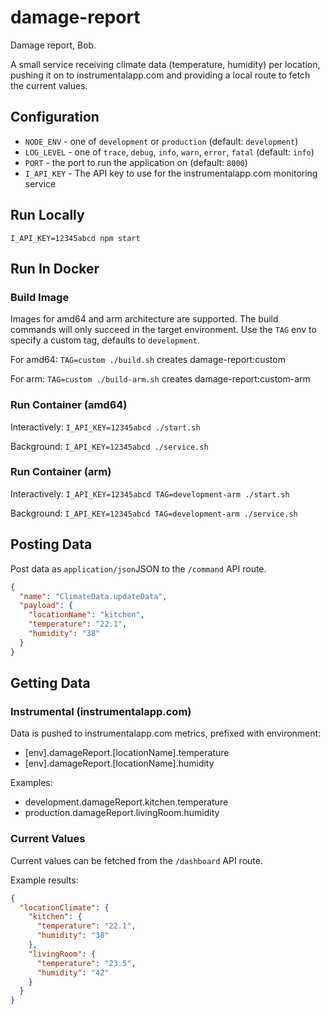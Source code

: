 # damage-report
Damage report, Bob.

A small service receiving climate data (temperature, humidity) per location, pushing it on to instrumentalapp.com and
providing a local route to fetch the current values.

## Configuration
* `NODE_ENV` - one of `development` or `production` (default: `development`)
* `LOG_LEVEL` - one of `trace`, `debug`, `info`, `warn`, `error`, `fatal` (default: `info`)
* `PORT` - the port to run the application on (default: `8000`)
* `I_API_KEY` - The API key to use for the instrumentalapp.com monitoring service

## Run Locally
`I_API_KEY=12345abcd npm start`

## Run In Docker
### Build Image
Images for amd64 and arm architecture are supported. The build commands will only succeed in the target environment.
Use the `TAG` env to specify a custom tag, defaults to `development`.

For amd64: `TAG=custom ./build.sh` creates damage-report:custom

For arm: `TAG=custom ./build-arm.sh` creates damage-report:custom-arm

### Run Container (amd64)
Interactively: `I_API_KEY=12345abcd ./start.sh`

Background: `I_API_KEY=12345abcd ./service.sh`

### Run Container (arm)
Interactively: `I_API_KEY=12345abcd TAG=development-arm ./start.sh`

Background: `I_API_KEY=12345abcd TAG=development-arm ./service.sh`

## Posting Data
Post data as `application/json`JSON to the `/command` API route.

```json
{
  "name": "ClimateData.updateData",
  "payload": {
    "locationName": "kitchen",
    "temperature": "22.1",
    "humidity": "38"
  }
}
```

## Getting Data
### Instrumental (instrumentalapp.com)
Data is pushed to instrumentalapp.com metrics, prefixed with environment:
* [env].damageReport.[locationName].temperature
* [env].damageReport.[locationName].humidity

Examples:
* development.damageReport.kitchen.temperature
* production.damageReport.livingRoom.humidity

### Current Values
Current values can be fetched from the `/dashboard` API route.

Example results:
```json
{
  "locationClimate": {
    "kitchen": {
      "temperature": "22.1",
      "humidity": "38"
    },
    "livingRoom": {
      "temperature": "23.5",
      "humidity": "42"
    }
  }
}
```
